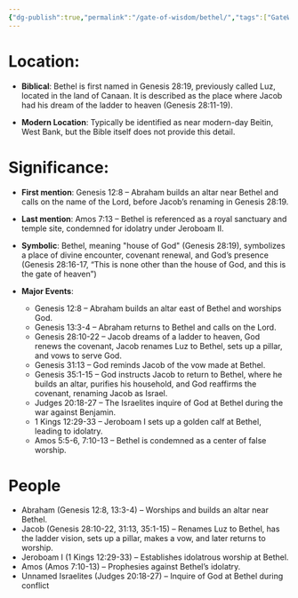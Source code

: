 ```yaml
---
{"dg-publish":true,"permalink":"/gate-of-wisdom/bethel/","tags":["GateWisdom"]}
---
```


# Location: 
- **Biblical**: Bethel is first named in Genesis 28:19, previously called Luz, located in the land of Canaan. It is described as the place where Jacob had his dream of the ladder to heaven (Genesis 28:11-19).

- **Modern Location**: Typically be identified as near modern-day Beitin, West Bank, but the Bible itself does not provide this detail.

# Significance:
- **First mention**: Genesis 12:8 – Abraham builds an altar near Bethel and calls on the name of the Lord, before Jacob’s renaming in Genesis 28:19.

- **Last mention**: Amos 7:13 – Bethel is referenced as a royal sanctuary and temple site, condemned for idolatry under Jeroboam II.

- **Symbolic**:  Bethel, meaning "house of God" (Genesis 28:19), symbolizes a place of divine encounter, covenant renewal, and God’s presence (Genesis 28:16-17, “This is none other than the house of God, and this is the gate of heaven”)

- **Major Events**:
	- Genesis 12:8 – Abraham builds an altar east of Bethel and worships God.
	- Genesis 13:3-4 – Abraham returns to Bethel and calls on the Lord.
	- Genesis 28:10-22 – Jacob dreams of a ladder to heaven, God renews the covenant, Jacob renames Luz to Bethel, sets up a pillar, and vows to serve God.
	- Genesis 31:13 – God reminds Jacob of the vow made at Bethel.
	- Genesis 35:1-15 – God instructs Jacob to return to Bethel, where he builds an altar, purifies his household, and God reaffirms the covenant, renaming Jacob as Israel.
	- Judges 20:18-27 – The Israelites inquire of God at Bethel during the war against Benjamin.
	- 1 Kings 12:29-33 – Jeroboam I sets up a golden calf at Bethel, leading to idolatry.
	- Amos 5:5-6, 7:10-13 – Bethel is condemned as a center of false worship.

# People
- Abraham (Genesis 12:8, 13:3-4) – Worships and builds an altar near Bethel.
- Jacob (Genesis 28:10-22, 31:13, 35:1-15) – Renames Luz to Bethel, has the ladder vision, sets up a pillar, makes a vow, and later returns to worship.
- Jeroboam I (1 Kings 12:29-33) – Establishes idolatrous worship at Bethel.
- Amos (Amos 7:10-13) – Prophesies against Bethel’s idolatry.
- Unnamed Israelites (Judges 20:18-27) – Inquire of God at Bethel during conflict






